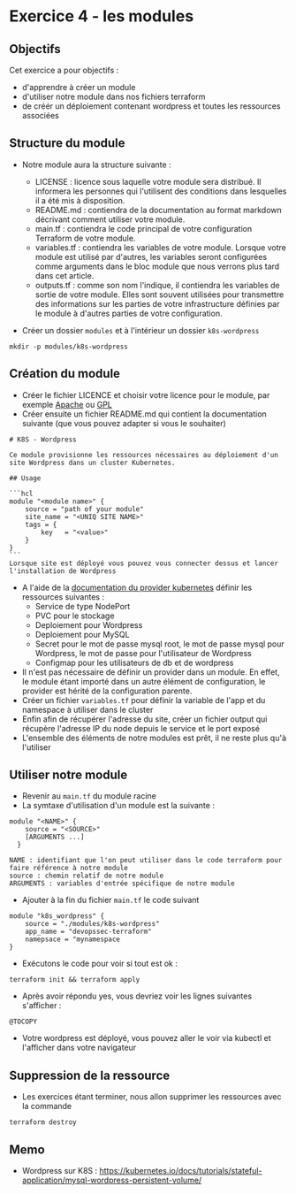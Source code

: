 # Exercice 4 - les modules

## Objectifs

Cet exercice a pour objectifs :
* d'apprendre à créer un module
* d'utiliser notre module dans nos fichiers terraform
* de créér un déploiement contenant wordpress et toutes les ressources associées


## Structure du module

* Notre module aura la structure suivante :
    * LICENSE : licence sous laquelle votre module sera distribué. Il informera les personnes qui l'utilisent des conditions dans lesquelles il a été mis à disposition.
    * README.md : contiendra de la documentation au format markdown décrivant comment utiliser votre module.
    * main.tf : contiendra le code principal de votre configuration Terraform de votre module.
    * variables.tf : contiendra les variables de votre module. Lorsque votre module est utilisé par d'autres, les variables seront configurées comme arguments dans le bloc module que nous verrons plus tard dans cet article.
    * outputs.tf : comme son nom l'indique, il contiendra les variables de sortie de votre module. Elles sont souvent utilisées pour transmettre des informations sur les parties de votre infrastructure définies par le module à d'autres parties de votre configuration.

* Créer un dossier `modules` et à l'intérieur un dossier `k8s-wordpress`
```
mkdir -p modules/k8s-wordpress
```

## Création du module

* Créer le fichier LICENCE et choisir votre licence pour le module, par exemple [Apache](https://www.apache.org/licenses/LICENSE-2.0) ou [GPL](https://www.gnu.org/licenses/gpl-3.0.html)
* Créer ensuite un fichier README.md qui contient la documentation suivante (que vous pouvez adapter si vous le souhaiter)
````
# K8S - Wordpress

Ce module provisionne les ressources nécessaires au déploiement d'un site Wordpress dans un cluster Kubernetes.

## Usage

```hcl
module "<module name>" {
    source = "path of your module"
    site_name = "<UNIQ SITE NAME>"
    tags = {
        key   = "<value>"
    }
}
```
Lorsque site est déployé vous pouvez vous connecter dessus et lancer l'installation de Wordpress
````

* A l'aide de la [documentation du provider kubernetes](https://registry.terraform.io/providers/hashicorp/kubernetes/latest/docs) définir les ressources suivantes :
    * Service de type NodePort
    * PVC pour le stockage
    * Deploiement pour Wordpress
    * Deploiement pour MySQL
    * Secret pour le mot de passe mysql root, le mot de passe mysql pour Wordpress, le mot de passe pour l'utilisateur de Wordpress
    * Configmap pour les utilisateurs de db et de wordpress
* Il n'est pas nécessaire de définir un provider dans un module. En effet, le module étant importé dans un autre élément de configuration, le provider est hérité de la configuration parente.
* Créer un fichier `variables.tf` pour définir la variable de l'app et du namespace à utiliser dans le cluster
* Enfin afin de récupérer l'adresse du site, créer un fichier output qui récupère l'adresse IP du node depuis le service et le port exposé
* L'ensemble des éléments de notre modules est prêt, il ne reste plus qu'à l'utiliser

## Utiliser notre module

* Revenir au `main.tf` du module racine 
* La symtaxe d'utilisation d'un module est la suivante : 
```
module "<NAME>" { 
    source = "<SOURCE>" 
    [ARGUMENTS ...] 
  }
```
    NAME : identifiant que l'on peut utiliser dans le code terraform pour faire référence à notre module
    source : chemin relatif de notre module
    ARGUMENTS : variables d'entrée spécifique de notre module

* Ajouter à la fin du fichier `main.tf` le code suivant

```
module "k8s_wordpress" {
    source = "./modules/k8s-wordpress"
    app_name = "devopssec-terraform"
    namepsace = "mynamespace
}
```
* Exécutons le code pour voir si tout est ok :
```
terraform init && terraform apply
```
* Après avoir répondu yes, vous devriez voir les lignes suivantes s'afficher :
```
@TOCOPY
```
* Votre wordpress est déployé, vous pouvez aller le voir via kubectl et l'afficher dans votre navigateur

## Suppression de la ressource
* Les exercices étant terminer, nous allon supprimer les ressources avec la commande 
```
terraform destroy
```

## Memo 

- Wordpress sur K8S : https://kubernetes.io/docs/tutorials/stateful-application/mysql-wordpress-persistent-volume/ 